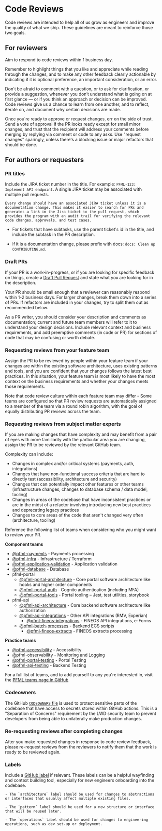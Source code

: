 # Code Reviews

Code reviews are intended to help all of us grow as engineers and improve the quality of what we ship.
These guidelines are meant to reinforce those two goals.

## For reviewers

Aim to respond to code reviews within 1 business day.

Remember to highlight things that you like and appreciate while reading through the changes,
and to make any other feedback clearly actionable by indicating if it is optional preference, an important consideration, or an error.

Don't be afraid to comment with a question, or to ask for clarification, or provide a suggestion,
whenever you don’t understand what is going on at first glance — or if you think an approach or decision can be improved.
Code reviews give us a chance to learn from one another, and to reflect, iterate on, and document why certain decisions are made.

Once you're ready to approve or request changes, err on the side of trust.
Send a vote of approval if the PR looks ready except for small minor changes,
and trust that the recipient will address your comments before merging by replying via comment or code to any asks.
Use "request changes" sparingly, unless there's a blocking issue or major refactors that should be done.

## For authors or requesters

### PR titles

Include the JIRA ticket number in the title. For example: `PFML-123: Implement API endpoint`. A single JIRA ticket may be associated with multiple pull requests.

    Every change should have an associated JIRA ticket unless it is a documentation change. This makes it easier to search for PRs and generates a link in the Jira ticket to the pull request, which provides the program with an audit trail for verifying the relevant code changes, approvals, and test cases.

  - For tickets that have subtasks, use the parent ticket's id in the title, and include the subtask in the PR description. 

  - If it is a documentation change, please prefix with docs: `docs: Clean up CONTRIBUTING.md`.

### Draft PRs

If your PR is a work-in-progress, or if you are looking for specific feedback on things,
create a [Draft Pull Request](https://help.github.com/en/github/collaborating-with-issues-and-pull-requests/about-pull-requests#draft-pull-requests)
and state what you are looking for in the description.

Your PR should be small enough that a reviewer can reasonably respond within 1-2 business days.
For larger changes, break them down into a series of PRs.
If refactors are included in your changes, try to split them out as recommended below.

As a PR writer, you should consider your description and comments as documentation;
current and future team members will refer to it to understand your design decisions.
Include relevant context and business requirements, and add preemptive comments (in code or PR)
for sections of code that may be confusing or worth debate.

### Requesting reviews from your feature team

Assign the PR to be reviewed by people within your feature team if your changes are within the existing software architecture, uses existing patterns and tools, and you are confident that your changes follows the latest best practices. In this situation, your feature team is most likely to have the most context on the business requirements and whether your changes meets those requirements.

Note that code review culture within each feature team may differ - Some teams are configured so that PR review requests are automatically assigned to a member of the team via a round robin algorithm, with the goal of equally distributing PR reviews across the team.

### Requesting reviews from subject matter experts

If you are making changes that have complexity and may benefit from a pair of eyes with more familiarity with the particular area you are changing, assign the PR to be reviewed by the relevant GitHub team.

Complexity can include:
- Changes in complex and/or critical systems (payments, auth, integrations)
- Changes that have non-functional success criteria that are hard to directly test (accessibility, architecture and security)
- Changes that can potentially impact other features or other teams (infrastructure changes, changes to database schema / data model, tooling)
- Changes in areas of the codebase that have inconsistent practices or are in the midst of a refactor involving introducing new best practices and deprecating legacy practices
- Changes to core areas of the code that aren't changed very often (architecture, tooling)

Reference the following list of teams when considering who you might want to review your PR.

**Component teams**
- [@pfml-payments](https://github.com/orgs/EOLWD/teams/pfml-payments) - Payments processing
- [@pfml-infra](https://github.com/orgs/EOLWD/teams/pfml-infra) - Infrastructure / Terraform
- [@pfml-application-validation](https://github.com/orgs/EOLWD/teams/pfml-application-validation) - Application validation
- [@pfml-database](https://github.com/orgs/EOLWD/teams/pfml-database) - Database
- pfml-portal
  - [@pfml-portal-architecture](https://github.com/orgs/EOLWD/teams/pfml-portal-architecture) - Core portal software architecture like hooks and higher order components
  - [@pfml-portal-auth](https://github.com/orgs/EOLWD/teams/pfml-portal-auth) - Cognito authentication (including MFA)
  - [@pfml-portal-tools](https://github.com/orgs/EOLWD/teams/pfml-portal-tools) - Portal tooling – Jest, test utilities, storybook
- pfml-api
  - [@pfml-api-architecture](https://github.com/orgs/EOLWD/teams/pfml-api-architecture) - Core backend software architecture like authorization
  - [@pfml-api-integrations](https://github.com/orgs/EOLWD/teams/pfml-api-integrations) - Other API integrations (RMV, Experian)
    - [@pfml-fineos-integrations](https://github.com/orgs/EOLWD/teams/pfml-fineos-integrations) - FINEOS API integrations, e-Forms
  - [@pfml-batch-processes](https://github.com/orgs/EOLWD/teams/pfml-batch-processes) - Backend ECS scripts
    - [@pfml-fineos-extracts](https://github.com/orgs/EOLWD/teams/pfml-fineos-extracts) - FINEOS extracts processing

**Practice teams**

- [@pfml-accessibility](https://github.com/orgs/EOLWD/teams/pfml-accessibility) - Accessibility
- [@pfml-observability](https://github.com/orgs/EOLWD/teams/pfml-observability) - Monitoring and Logging
- [@pfml-portal-testing](https://github.com/orgs/EOLWD/teams/pfml-portal-testing) - Portal Testing
- [@pfml-api-testing](https://github.com/orgs/EOLWD/teams/pfml-api-testing) - Backend Testing

For a full list of teams, and to add yourself to any you're interested in, visit the [PFML teams page in GitHub](https://github.com/orgs/EOLWD/teams/pfml/teams)

### Codeowners

The GitHub [`CODEOWNERS` file](../.github/CODEOWNERS) is used to protect sensitive parts of the codebase that have access to secrets stored within GitHub actions. This is a "Separation of Concerns" requirement by the LWD security team to prevent developers from being able to unilaterally make production changes.

### Re-requesting reviews after completing changes

After you make requested changes in response to code review feedback, please re-request reviews from the reviewers to notify them that the work is ready to be reviewed again.

### Labels

Include a [GitHub label](https://github.com/EOLWD/pfml/labels) if relevant.
These labels can be a helpful wayfinding and context building tool, especially for new engineers onboarding into the codebase.

    - The `architecture` label should be used for changes to abstractions or interfaces that usually affect multiple existing files.

    - The `pattern` label should be used for a new structure or interface that will be reused later.

    - The `operations` label should be used for changes to engineering operations, such as dev set-up or deployment.
